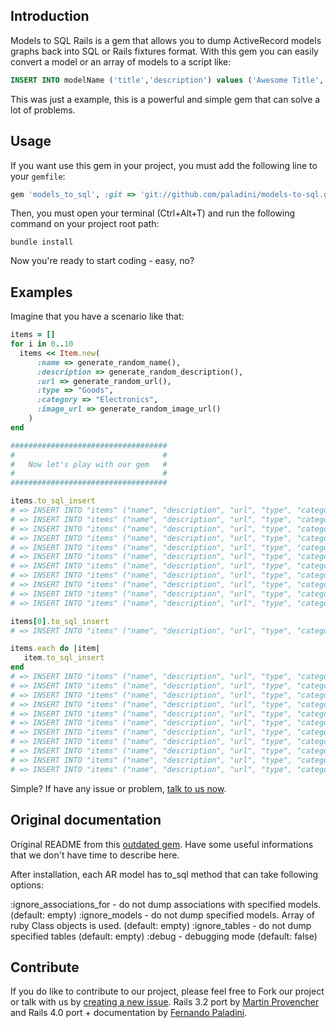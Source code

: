 Introduction
---------------
Models to SQL Rails is a gem that allows you to dump ActiveRecord models graphs back into SQL or Rails fixtures format. With this gem you can easily convert a model or an array of models to a script like:
```sql
INSERT INTO modelName ('title','description') values ('Awesome Title', 'Wow, amaze description, much doge.');
```
This was just a example, this is a powerful and simple gem that can solve a lot of problems.

Usage
---------------
If you want use this gem in your project, you must add the following line to your `gemfile`:
```ruby
gem 'models_to_sql', :git => 'git://github.com/paladini/models-to-sql.git'
```
Then, you must open your terminal (Ctrl+Alt+T) and run the following command on your project root path:
```shell
bundle install
```
Now you're ready to start coding - easy, no?

Examples
--------------

Imagine that you have a scenario like that:

```ruby
items = []
for i in 0..10
  items << Item.new(
      :name => generate_random_name(), 
      :description => generate_random_description(),
      :url => generate_random_url(),
      :type => "Goods",
      :category => "Electronics",
      :image_url => generate_random_image_url()
    )
end

###################################
#                                 #
#   Now let's play with our gem   #
#                                 #
###################################

items.to_sql_insert
# => INSERT INTO "items" ("name", "description", "url", "type", "category", "image_url") VALUES('UKlRBjdsyzLtjCL', 'GWpDhkVtkUHkazW', 'CGeCMJjTQGPFUbc', 'Goods', 'Electronics', 'kQWPeRytZAedVnF');
# => INSERT INTO "items" ("name", "description", "url", "type", "category", "image_url") VALUES('UbOwdYzzFAKckNF', 'nlrMddCWRkYznBH', 'HOdGfDQBHmxSvSW', 'Goods', 'Electronics', 'PtWCKyhxrMFZVJd');
# => INSERT INTO "items" ("name", "description", "url", "type", "category", "image_url") VALUES('NvQEUPVgKrPPaQh', 'uTPhqUvVTClimXA', 'HcTtNNoDjncnAIN', 'Goods', 'Electronics', 'LvtpaxTlLWblyar');
# => INSERT INTO "items" ("name", "description", "url", "type", "category", "image_url") VALUES('GXSujkenwzvUqcS', 'QRjnvJROfZVSVEj', 'JoGNZMrjmUFlqVM', 'Goods', 'Electronics', 'yVJxiNEWFhQJbKv');
# => INSERT INTO "items" ("name", "description", "url", "type", "category", "image_url") VALUES('gtJRWGAFOAvPzMa', 'TOFcwXlFxlLroTo', 'IlNmsRvShgbYace', 'Goods', 'Electronics', 'yLIBqYQjVIBeRcB');
# => INSERT INTO "items" ("name", "description", "url", "type", "category", "image_url") VALUES('dUMiXZOzASvMyAv', 'nNuTUCjRsxNNoUU', 'qumOEoEpwGrJcjA', 'Goods', 'Electronics', 'PwbjaGayRZdwlKv');
# => INSERT INTO "items" ("name", "description", "url", "type", "category", "image_url") VALUES('heuqrYERTtdUfgS', 'ZYckUtadljKbTBA', 'iFwqJYbqYYgEJNv', 'Goods', 'Electronics', 'BHHOXSFORpDsZBU');
# => INSERT INTO "items" ("name", "description", "url", "type", "category", "image_url") VALUES('jFjywdyxTWrWrvC', 'MaJfdgHSENuHkrW', 'hnRJJwsSKHYCnvo', 'Goods', 'Electronics', 'fkKuTpgmvCYEzOK');
# => INSERT INTO "items" ("name", "description", "url", "type", "category", "image_url") VALUES('JOIlNUFUVcMtQrP', 'PjLMkYvyFYGlRlr', 'MHucPxQxylqLQia', 'Goods', 'Electronics', 'quWbZUHSXwLvClY');
# => INSERT INTO "items" ("name", "description", "url", "type", "category", "image_url") VALUES('UxtBOSKroxWtShX', 'ORVtVgfCTonQIZH', 'SjWgwuZBxLLHKCe', 'Goods', 'Electronics', 'drOiSxLZAkFtbCW');
# => INSERT INTO "items" ("name", "description", "url", "type", "category", "image_url") VALUES('juAiBiHnFybnjlL', 'ouDFQXnSkRIMQaR', 'hgifUygkuXAWPLp', 'Goods', 'Electronics', 'dKVCzaOCJwmxIim');

items[0].to_sql_insert
# => INSERT INTO "items" ("name", "description", "url", "type", "category", "image_url") VALUES('UKlRBjdsyzLtjCL', 'GWpDhkVtkUHkazW', 'CGeCMJjTQGPFUbc', 'Goods', 'Electronics', 'kQWPeRytZAedVnF');

items.each do |item|
   item.to_sql_insert
end
# => INSERT INTO "items" ("name", "description", "url", "type", "category", "image_url") VALUES('UKlRBjdsyzLtjCL', 'GWpDhkVtkUHkazW', 'CGeCMJjTQGPFUbc', 'Goods', 'Electronics', 'kQWPeRytZAedVnF');
# => INSERT INTO "items" ("name", "description", "url", "type", "category", "image_url") VALUES('UbOwdYzzFAKckNF', 'nlrMddCWRkYznBH', 'HOdGfDQBHmxSvSW', 'Goods', 'Electronics', 'PtWCKyhxrMFZVJd');
# => INSERT INTO "items" ("name", "description", "url", "type", "category", "image_url") VALUES('NvQEUPVgKrPPaQh', 'uTPhqUvVTClimXA', 'HcTtNNoDjncnAIN', 'Goods', 'Electronics', 'LvtpaxTlLWblyar');
# => INSERT INTO "items" ("name", "description", "url", "type", "category", "image_url") VALUES('GXSujkenwzvUqcS', 'QRjnvJROfZVSVEj', 'JoGNZMrjmUFlqVM', 'Goods', 'Electronics', 'yVJxiNEWFhQJbKv');
# => INSERT INTO "items" ("name", "description", "url", "type", "category", "image_url") VALUES('gtJRWGAFOAvPzMa', 'TOFcwXlFxlLroTo', 'IlNmsRvShgbYace', 'Goods', 'Electronics', 'yLIBqYQjVIBeRcB');
# => INSERT INTO "items" ("name", "description", "url", "type", "category", "image_url") VALUES('dUMiXZOzASvMyAv', 'nNuTUCjRsxNNoUU', 'qumOEoEpwGrJcjA', 'Goods', 'Electronics', 'PwbjaGayRZdwlKv');
# => INSERT INTO "items" ("name", "description", "url", "type", "category", "image_url") VALUES('heuqrYERTtdUfgS', 'ZYckUtadljKbTBA', 'iFwqJYbqYYgEJNv', 'Goods', 'Electronics', 'BHHOXSFORpDsZBU');
# => INSERT INTO "items" ("name", "description", "url", "type", "category", "image_url") VALUES('jFjywdyxTWrWrvC', 'MaJfdgHSENuHkrW', 'hnRJJwsSKHYCnvo', 'Goods', 'Electronics', 'fkKuTpgmvCYEzOK');
# => INSERT INTO "items" ("name", "description", "url", "type", "category", "image_url") VALUES('JOIlNUFUVcMtQrP', 'PjLMkYvyFYGlRlr', 'MHucPxQxylqLQia', 'Goods', 'Electronics', 'quWbZUHSXwLvClY');
# => INSERT INTO "items" ("name", "description", "url", "type", "category", "image_url") VALUES('UxtBOSKroxWtShX', 'ORVtVgfCTonQIZH', 'SjWgwuZBxLLHKCe', 'Goods', 'Electronics', 'drOiSxLZAkFtbCW');
# => INSERT INTO "items" ("name", "description", "url", "type", "category", "image_url") VALUES('juAiBiHnFybnjlL', 'ouDFQXnSkRIMQaR', 'hgifUygkuXAWPLp', 'Goods', 'Electronics', 'dKVCzaOCJwmxIim');

```

Simple? If have any issue or problem, [talk to us now](https://github.com/vivrass/models-to-sql/issues).

Original documentation
--------------

Original README from this [outdated gem](https://github.com/dsabanin/models-to-sql-rails-plugin). Have some useful informations that we don't have time to describe here.

After installation, each AR model has to_sql method that can take following options:

  :ignore_associations_for - do not dump associations with specified models. (default: empty)
  :ignore_models - do not dump specified models. Array of ruby Class objects is used. (default: empty)
  :ignore_tables - do not dump specified tables (default: empty)
  :debug - debugging mode (default: false)
  
  
Contribute
-------------

If you do like to contribute to our project, please feel free to Fork our project or talk with us by [creating a new issue](https://github.com/vivrass/models-to-sql/issues/new). Rails 3.2 port by [Martin Provencher](https://github.com/vivrass) and Rails 4.0 port + documentation by [Fernando Paladini](https://github.com/paladini).

